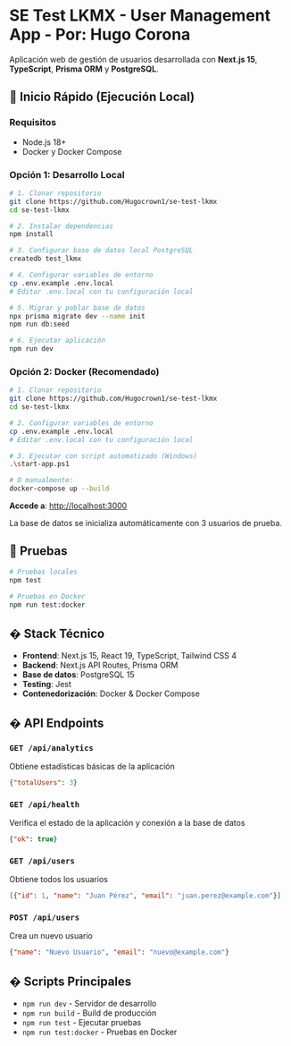 # SE Test LKMX - User Management App - Por: Hugo Corona 

Aplicación web de gestión de usuarios desarrollada con **Next.js 15**, **TypeScript**, **Prisma ORM** y **PostgreSQL**.

## 🚀 Inicio Rápido (Ejecución Local)

### Requisitos
- Node.js 18+
- Docker y Docker Compose

### Opción 1: Desarrollo Local
```bash
# 1. Clonar repositorio
git clone https://github.com/Hugocrown1/se-test-lkmx
cd se-test-lkmx

# 2. Instalar dependencias
npm install

# 3. Configurar base de datos local PostgreSQL
createdb test_lkmx

# 4. Configurar variables de entorno
cp .env.example .env.local
# Editar .env.local con tu configuración local

# 5. Migrar y poblar base de datos
npx prisma migrate dev --name init
npm run db:seed

# 6. Ejecutar aplicación
npm run dev
```

### Opción 2: Docker (Recomendado)
```bash
# 1. Clonar repositorio
git clone https://github.com/Hugocrown1/se-test-lkmx
cd se-test-lkmx

# 2. Configurar variables de entorno
cp .env.example .env.local
# Editar .env.local con tu configuración local

# 3. Ejecutar con script automatizado (Windows)
.\start-app.ps1

# O manualmente:
docker-compose up --build
```

**Accede a**: [http://localhost:3000](http://localhost:3000)

La base de datos se inicializa automáticamente con 3 usuarios de prueba.

## 🧪 Pruebas

```bash
# Pruebas locales
npm test

# Pruebas en Docker
npm run test:docker
```

## � Stack Técnico

- **Frontend**: Next.js 15, React 19, TypeScript, Tailwind CSS 4
- **Backend**: Next.js API Routes, Prisma ORM  
- **Base de datos**: PostgreSQL 15
- **Testing**: Jest
- **Contenedorización**: Docker & Docker Compose

## �️ API Endpoints

### `GET /api/analytics`
Obtiene estadísticas básicas de la aplicación
```json
{"totalUsers": 3}
```

### `GET /api/health`
Verifica el estado de la aplicación y conexión a la base de datos
```json
{"ok": true}
```

### `GET /api/users`
Obtiene todos los usuarios
```json
[{"id": 1, "name": "Juan Pérez", "email": "juan.perez@example.com"}]
```

### `POST /api/users` 
Crea un nuevo usuario
```json
{"name": "Nuevo Usuario", "email": "nuevo@example.com"}
```



## � Scripts Principales

- `npm run dev` - Servidor de desarrollo
- `npm run build` - Build de producción  
- `npm run test` - Ejecutar pruebas
- `npm run test:docker` - Pruebas en Docker
